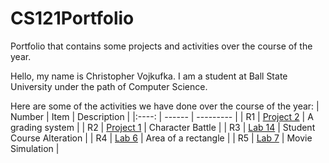 # CS121Portfolio
Portfolio that contains some projects and activities over the course of the year.

Hello, my name is Christopher Vojkufka. 
I am a student at Ball State University under the path of Computer Science.

Here are some of the activities we have done over the course of the year:
| Number | Item | Description |
|:----: | ------ | --------- |
| R1 | [Project 2](https://github.com/cvojkufka/Project-2) | A grading system |
| R2 | [Project 1](https://github.com/cvojkufka/Project-1) | Character Battle |
| R3 | [Lab 14](https://github.com/cvojkufka/Lab-14) | Student Course Alteration |
| R4 | [Lab 6](https://github.com/cvojkufka/Lab-6) | Area of a rectangle |
| R5 | [Lab 7](https://github.com/cvojkufka/Lab-7) | Movie Simulation |
